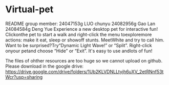 # Virtual-pet
README
group member:
24047153g LUO chunyu
24082956g Gao Lan
24084584g Deng Yue
Experience a new desktop pet for interactive fun! Clickonthe pet to start a walk and right-click the menu toexploremore actions: make it eat, sleep or showoff stunts. MeetWhite and try to call him. Want to be surprised?Try“Dynamic Light Wave!” or “Split”. Right-click onyour petand choose “Hide” or “Exit”. It's easy to use andlots of fun!

The files of ohther resources are too huge so we cannot upload on github. Please download in the google drive: https://drive.google.com/drive/folders/1Ub2KLVDNLLtyjh6uXV_2etRNnf53tWcr?usp=sharing
